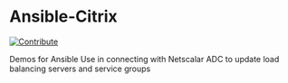 # Ansible-Citrix
[![Contribute](https://img.shields.io/badge/OpenShift-Dev%20Spaces-525C86?logo=redhatopenshift&labelColor=EE0000)](https://devspaces.apps.hypershift.shadowman.dev/#https://github.com/shadowman-lab/Ansible-Citrix)

Demos for Ansible Use in connecting with Netscalar ADC to update load balancing servers and service groups

